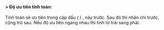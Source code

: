 #### **> Độ ưu tiên tính toán:**
Tính toán sẽ ưu tiên trong cặp dấu _( )_ , này trước. Sau đó thì nhân chí trước, cộng trừ sau. Nếu độ ưu tiên ngang nhau thì tính từ trái sang phải.